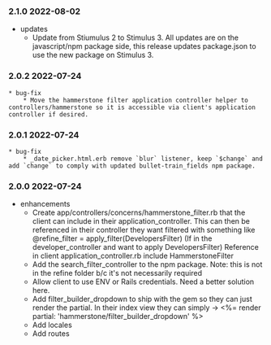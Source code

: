 ### 2.1.0 2022-08-02
* updates
	* Update from Stiumulus 2 to Stimulus 3. All updates are on the javascript/npm package side, this release updates package.json to use the new package on Stimulus 3.

### 2.0.2 2022-07-24
	* bug-fix
		* Move the hammerstone filter application controller helper to controllers/hammerstone so it is accessible via client's application controller if desired.

### 2.0.1 2022-07-24
	* bug-fix
		* _date_picker.html.erb remove `blur` listener, keep `$change` and add `change` to comply with updated bullet-train_fields npm package.

### 2.0.0 2022-07-24
* enhancements
	* Create app/controllers/concerns/hammerstone_filter.rb that the client can include in their application_controller. This can then be referenced in their controller they want filtered with something like @refine_filter = apply_filter(DevelopersFilter) (If in the developer_controller and want to apply DevelopersFilter)
	Reference in client application_controller.rb include HammerstoneFilter
	* Add the search_filter_controller to the npm package. Note: this is not in the refine folder b/c it's not necessarily required
	* Allow client to use ENV or Rails credentials. Need a better solution here.
	* Add filter_builder_dropdown to ship with the gem so they can just render the partial. In their index view they can simply -> <%= render partial: 'hammerstone/filter_builder_dropdown' %>
	* Add locales
	* Add routes